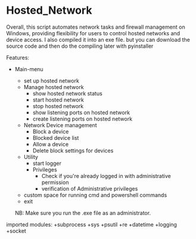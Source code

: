 # Hosted_Network
Overall, this script automates network tasks and firewall management on Windows, providing flexibility for users to control hosted networks and device access.
I also compiled it into an exe file. but you can download the source code and then do the compiling later with pyinstaller 

Features:
+ Main-menu
   + set up hosted network
   + Manage hosted network
     - show hosted network status
     - start hosted network
     - stop hosted network
     - show listening ports on hosted network
     - create listening ports on hosted network
   + Network Device management
      - Block a device
      - Blocked device list
      - Allow a device
      - Delete block settings for devices
   + Utility
       - start logger
       + Privileges
          - Check if you're already logged in with administrative permission 
          - verification of Administrative privileges
  + custom space for running cmd and powershell commands
   + exit

  NB: Make sure you run the .exe file as an administrator. 

imported modules:
+subprocess
+sys
+psutil
+re
+datetime
+logging
+socket


